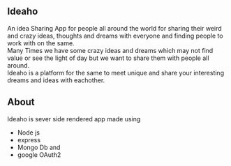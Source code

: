 ## Ideaho
An idea Sharing App for people all around the world for sharing their weird and crazy ideas, thoughts and dreams with everyone and finding people to work with on the same. 
</br>
Many Times we have some crazy ideas and dreams which may not find value or see the light of day but we want to share them with people all around.
</br>
Ideaho is a platform for the same to meet unique and share your interesting dreams and ideas with eachother.

## About
Ideaho is sever side rendered app made using
- Node js 
- express 
- Mongo Db and 
- google OAuth2